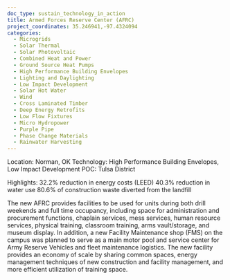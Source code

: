 ```yaml
---
doc_type: sustain_technology_in_action
title: Armed Forces Reserve Center (AFRC)
project_coordinates: 35.246941,-97.4324094
categories:
  - Microgrids
  - Solar Thermal
  - Solar Photovoltaic
  - Combined Heat and Power
  - Ground Source Heat Pumps
  - High Performance Building Envelopes
  - Lighting and Daylighting
  - Low Impact Development
  - Solar Hot Water
  - Wind
  - Cross Laminated Timber
  - Deep Energy Retrofits
  - Low Flow Fixtures
  - Micro Hydropower
  - Purple Pipe
  - Phase Change Materials
  - Rainwater Harvesting
---
```


Location: Norman, OK
Technology: High Performance Building Envelopes, Low Impact Development
POC: Tulsa District

Highlights:
32.2% reduction in energy costs (LEED)
40.3% reduction in water use
80.6% of construction waste diverted from the landfill

The new AFRC provides facilities to be used for units during both drill weekends and full time occupancy, including space for administration and procurement functions, chaplain services, mess services, human resource services, physical training, classroom training, arms vault/storage, and museum display. In addition, a new Facility Maintenance shop (FMS) on the campus was planned to serve as a main motor pool and service center for Army Reserve Vehicles and fleet maintenance logistics. The new facility provides an economy of scale by sharing common spaces, energy management techniques of new construction and facility management, and more efficient utilization of training space.
